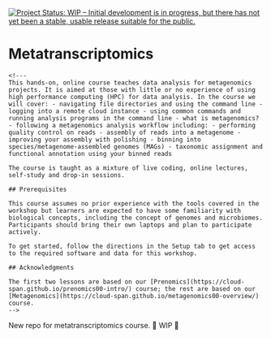 [![Project Status: WIP – Initial development is in progress, but there has not yet been a stable, usable release suitable for the public.](https://www.repostatus.org/badges/latest/wip.svg)](https://www.repostatus.org/#wip)

# Metatranscriptomics

```{=html}
<!---
This hands-on, online course teaches data analysis for metagenomics projects. It is aimed at those with little or no experience of using high performance computing (HPC) for data analysis. In the course we will cover: - navigating file directories and using the command line - logging into a remote cloud instance - using common commands and running analysis programs in the command line - what is metagenomics? - following a metagenomics analysis workflow including: - performing quality control on reads - assembly of reads into a metagenome - improving your assembly with polishing - binning into species/metagenome-assembled genomes (MAGs) - taxonomic assignment and functional annotation using your binned reads

The course is taught as a mixture of live coding, online lectures, self-study and drop-in sessions.

## Prerequisites

This course assumes no prior experience with the tools covered in the workshop but learners are expected to have some familiarity with biological concepts, including the concept of genomes and microbiomes. Participants should bring their own laptops and plan to participate actively.

To get started, follow the directions in the Setup tab to get access to the required software and data for this workshop.

## Acknowledgments

The first two lessons are based on our [Prenomics](https://cloud-span.github.io/prenomics00-intro/) course; the rest are based on our [Metagenomics](https://cloud-span.github.io/metagenomics00-overview/) course.
-->
```
New repo for metatranscriptomics course. 🚧 WIP 🚧
